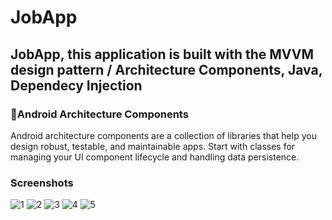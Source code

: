 # JobApp
## JobApp, this application is built with the MVVM design pattern / Architecture Components,  Java, Dependecy Injection

### 🔨Android Architecture Components
Android architecture components are a collection of libraries that help you design robust, testable,
and maintainable apps. Start with classes for managing your UI component lifecycle and handling data persistence.

### Screenshots

![1](https://user-images.githubusercontent.com/44701013/111915619-801c1f00-8a77-11eb-8783-2980caa10b4e.png)
![2](https://user-images.githubusercontent.com/44701013/111915620-80b4b580-8a77-11eb-8e2c-90084e99f6e6.png)
![3](https://user-images.githubusercontent.com/44701013/111915621-80b4b580-8a77-11eb-9545-523252ff5cb8.png)
![4](https://user-images.githubusercontent.com/44701013/111915622-814d4c00-8a77-11eb-9935-b622b0813ac4.png)
![5](https://user-images.githubusercontent.com/44701013/111915624-814d4c00-8a77-11eb-954d-e765dba710bb.png)

